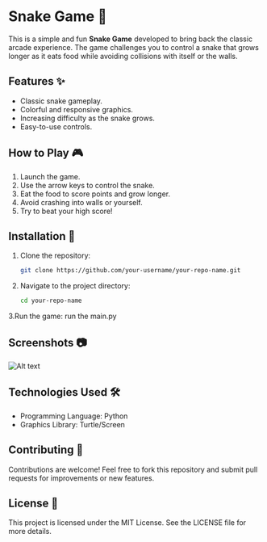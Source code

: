 # Snake Game 🐍

This is a simple and fun **Snake Game** developed to bring back the classic arcade experience. The game challenges you to control a snake that grows longer as it eats food while avoiding collisions with itself or the walls.

## Features ✨
- Classic snake gameplay.
- Colorful and responsive graphics.
- Increasing difficulty as the snake grows.
- Easy-to-use controls.

## How to Play 🎮
1. Launch the game.
2. Use the arrow keys to control the snake.
3. Eat the food to score points and grow longer.
4. Avoid crashing into walls or yourself.
5. Try to beat your high score!

## Installation 🚀
1. Clone the repository:  
   ```bash
   git clone https://github.com/your-username/your-repo-name.git
2. Navigate to the project directory:
   ```bash
   cd your-repo-name
3.Run the game:
run the main.py

## Screenshots 📷
![Alt text](https://github.com/user-attachments/assets/55d524ef-f86b-426d-9454-f3666851c8c7)

## Technologies Used 🛠
- Programming Language: Python
- Graphics Library: Turtle/Screen

## Contributing 🤝
Contributions are welcome! Feel free to fork this repository and submit pull requests for improvements or new features.

## License 📜
This project is licensed under the MIT License. See the LICENSE file for more details.
